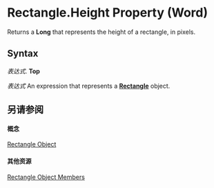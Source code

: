 
# Rectangle.Height Property (Word)

Returns a  **Long** that represents the height of a rectangle, in pixels.


## Syntax

 _表达式_. **Top**

 _表达式_ An expression that represents a **[Rectangle](90ad4f48-2051-38f9-9b2e-a14bd38478be.md)** object.


## 另请参阅


#### 概念


[Rectangle Object](90ad4f48-2051-38f9-9b2e-a14bd38478be.md)
#### 其他资源


[Rectangle Object Members](http://msdn.microsoft.com/library/0100767b-7e71-a34b-4051-1de890574f82%28Office.15%29.aspx)
